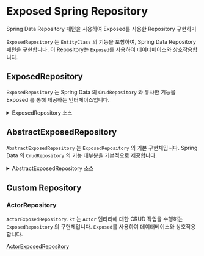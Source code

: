 # Exposed Spring Repository

Spring Data Repository 패턴을 사용하여 Exposed를 사용한 Repository 구현하기

`ExposedRepository` 는 `EntityClass` 의 기능을 포함하여, Spring Data Repository 패턴을 구현합니다. 이 Repository는
`Exposed`를 사용하여 데이터베이스와 상호작용합니다.

## ExposedRepository

`ExposedRepository` 는 Spring Data 의 `CrudRepository` 와 유사한 기능을 Exposed 를 통해 제공하는 인터페이스입니다.


<details>
    <summary>ExposedRepository 소스</summary>

```kotlin
package exposed.shared.repository

import org.jetbrains.exposed.dao.Entity
import org.jetbrains.exposed.dao.id.IdTable
import org.jetbrains.exposed.sql.AbstractQuery
import org.jetbrains.exposed.sql.ISqlExpressionBuilder
import org.jetbrains.exposed.sql.Op
import org.jetbrains.exposed.sql.ResultRow
import org.jetbrains.exposed.sql.SqlExpressionBuilder
import org.jetbrains.exposed.sql.transactions.TransactionManager

/**
 * Exposed 를 사용하는 Repository 의 기본 인터페이스입니다.
 */
interface ExposedRepository<T: Entity<ID>, ID: Any> {

    val table: IdTable<ID>

    val currentTransaction: org.jetbrains.exposed.sql.Transaction
        get() = TransactionManager.current()

    fun ResultRow.toEntity(): T

    fun count(): Long
    fun count(predicate: SqlExpressionBuilder.() -> Op<Boolean>): Long
    fun count(op: Op<Boolean>): Long

    fun isEmpty(): Boolean
    fun exists(query: AbstractQuery<*>): Boolean

    fun findById(id: ID): T
    fun findByIdOrNull(id: ID): T?
    fun findAll(
        limit: Int? = null,
        offset: Long? = null,
        predicate: SqlExpressionBuilder.() -> Op<Boolean> = { Op.TRUE },
    ): List<T>

    fun delete(entity: T): Int
    fun deleteById(id: ID): Int
    fun deleteAll(
        limit: Int? = null,
        op: (IdTable<ID>).(ISqlExpressionBuilder) -> Op<Boolean> = { Op.TRUE },
    ): Int

    fun deleteIgnore(entity: T): Int
    fun deleteByIdIgnore(id: ID): Int
    fun deleteAllIgnore(
        limit: Int? = null,
        op: (IdTable<ID>).(ISqlExpressionBuilder) -> Op<Boolean> = { Op.TRUE },
    ): Int
}
```

</details>

## AbstractExposedRepository

`AbstractExposedRepository` 는 `ExposedRepository` 의 기본 구현체입니다. Spring Data 의 `CrudRepository` 의 기능 대부분을 기본적으로 제공합니다.

<details>
    <summary>AbstractExposedRepository 소스</summary>

```kotlin
package exposed.shared.repository

import io.bluetape4k.logging.KLogging
import org.jetbrains.exposed.dao.Entity
import org.jetbrains.exposed.dao.id.IdTable
import org.jetbrains.exposed.sql.AbstractQuery
import org.jetbrains.exposed.sql.ISqlExpressionBuilder
import org.jetbrains.exposed.sql.Op
import org.jetbrains.exposed.sql.SqlExpressionBuilder
import org.jetbrains.exposed.sql.SqlExpressionBuilder.eq
import org.jetbrains.exposed.sql.deleteIgnoreWhere
import org.jetbrains.exposed.sql.deleteWhere
import org.jetbrains.exposed.sql.selectAll

/**
 * Exposed 를 사용하는 Repository 의 최상위 구현체
 */
abstract class AbstractExposedRepository<T: Entity<ID>, ID: Any>(
    override val table: IdTable<ID>,
): ExposedRepository<T, ID> {

    companion object: KLogging()

    override fun count(): Long =
        table.selectAll().count()

    override fun count(predicate: SqlExpressionBuilder.() -> Op<Boolean>): Long =
        table.selectAll().where(predicate).count()

    override fun count(op: Op<Boolean>): Long =
        table.selectAll().where(op).count()

    override fun isEmpty(): Boolean =
        table.selectAll().empty()

    override fun exists(query: AbstractQuery<*>): Boolean {
        val exists = org.jetbrains.exposed.sql.exists(query)
        return table.select(exists).first()[exists]
    }

    override fun findById(id: ID): T =
        table.selectAll()
            .where { table.id eq id }
            .single()
            .toEntity()

    override fun findByIdOrNull(id: ID): T? =
        table.selectAll()
            .where { table.id eq id }
            .singleOrNull()
            ?.toEntity()

    override fun findAll(limit: Int?, offset: Long?, predicate: SqlExpressionBuilder.() -> Op<Boolean>): List<T> {
        return table.selectAll()
            .where(predicate)
            .apply {
                limit?.let { limit(it) }
                offset?.let { offset(it) }
            }
            .map { it.toEntity() }
    }

    override fun delete(entity: T): Int =
        table.deleteWhere { table.id eq entity.id }

    override fun deleteById(id: ID): Int =
        table.deleteWhere { table.id eq id }

    override fun deleteAll(limit: Int?, op: IdTable<ID>.(ISqlExpressionBuilder) -> Op<Boolean>): Int =
        table.deleteWhere(limit = limit, op = op)

    override fun deleteIgnore(entity: T): Int =
        table.deleteIgnoreWhere { table.id eq id }

    override fun deleteByIdIgnore(id: ID): Int =
        table.deleteIgnoreWhere { table.id eq id }

    override fun deleteAllIgnore(limit: Int?, op: IdTable<ID>.(ISqlExpressionBuilder) -> Op<Boolean>): Int =
        table.deleteIgnoreWhere(limit = limit, op = op)
}
```

</details>

## Custom Repository

### ActorRepository

`ActorExposedRepository.kt` 는 `Actor` 엔티티에 대한 CRUD 작업을 수행하는 `ExposedRepository` 의 구현체입니다.
`Exposed`를 사용하여 데이터베이스와 상호작용합니다.

[ActorExposedRepository](src/main/kotlin/exposed/examples/springmvc/domain/repository/ActorExposedRepository.kt)

